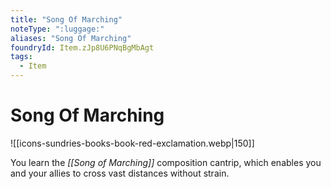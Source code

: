 ```yaml
---
title: "Song Of Marching"
noteType: ":luggage:"
aliases: "Song Of Marching"
foundryId: Item.zJp8U6PNqBgMbAgt
tags:
  - Item
---
```


# Song Of Marching
![[icons-sundries-books-book-red-exclamation.webp|150]]

You learn the _[[Song of Marching]]_ composition cantrip, which enables you and your allies to cross vast distances without strain.
